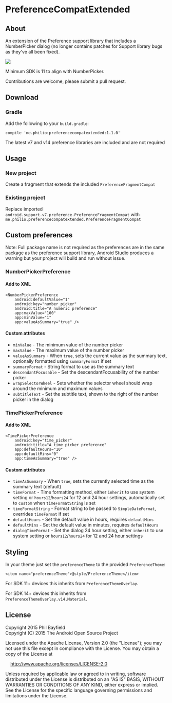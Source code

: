 # PreferenceCompatExtended

## About

An extension of the Preference support library that includes a NumberPicker dialog (no longer contains patches for Support library bugs as they've all been fixed).

![](https://raw.githubusercontent.com/Philio/PreferenceCompatExtended/master/side-by-side.png)

Minimum SDK is 11 to align with NumberPicker.

Contributions are welcome, please submit a pull request.

## Download

### Gradle

Add the following to your `build.gradle`:

    compile 'me.philio:preferencecompatextended:1.1.0'
    
The latest v7 and v14 preference libraries are included and are not required
    
## Usage

### New project

Create a fragment that extends the included `PreferenceFragmentCompat`

### Existing project

Replace imported `android.support.v7.preference.PreferenceFragmentCompat` with `me.philio.preferencecompatextended.PreferenceFragmentCompat`

## Custom preferences

Note: Full package name is not required as the preferences are in the same package as the preference support library, Android Studio produces a warning but your project will build and run without issue.

### NumberPickerPreference

#### Add to XML

    <NumberPickerPreference
        android:defaultValue="1"
        android:key="number_picker"
        android:title="A numeric preference"
        app:maxValue="100"
        app:minValue="1"
        app:valueAsSummary="true" />
        
#### Custom attributes

* `minValue` - The minimum value of the number picker
* `maxValue` - The maximum value of the number picker
* `valueAsSummary` - When `true`, sets the current value as the summary text, optionally formatted using `summaryFormat` if set
* `summaryFormat` - String format to use as the summary text
* `descendantFocusable` - Set the descendantFocusability of the number picker
* `wrapSelectorWheel` - Sets whether the selector wheel should wrap around the minimum and maximum values
* `subtitleText` - Set the subtitle text, shown to the right of the number picker in the dialog

### TimePickerPreference

#### Add to XML

    <TimePickerPreference
        android:key="time_picker"
        android:title="A time picker preference"
        app:defaultHours="10"
        app:defaultMins="0"
        app:timeAsSummary="true" />

#### Custom attributes

* `timeAsSummary` - When `true`, sets the currently selected time as the summary text (default)
* `timeFormat` - Time formatting method, either `inherit` to use system setting or `hours12`/`hours24` for 12 and 24 hour settings, automatically set to `custom` when `timeFormatString` is set
* `timeFormatString` - Format string to be passed to `SimpleDateFormat`, overrides `timeFormat` if set
* `defaultHours` - Set the default value in hours, requires `defaultMins`
* `defaultMins` - Set the default value in minutes, requires `defaultHours`
* `dialogTimeFormat` - Set the dialog 24 hour setting, either `inherit` to use system setting or `hours12`/`hours24` for 12 and 24 hour settings

## Styling

In your theme just set the `preferenceTheme` to the provided `PreferenceTheme`:

    <item name="preferenceTheme">@style/PreferenceTheme</item>
    
For SDK 11+ devices this inherits from `PreferenceThemeOverlay`.

For SDK 14+ devices this inherits from `PreferenceThemeOverlay.v14.Material`.

## License

Copyright 2015 Phil Bayfield  
Copyright (C) 2015 The Android Open Source Project

Licensed under the Apache License, Version 2.0 (the "License");
you may not use this file except in compliance with the License.
You may obtain a copy of the License at

&nbsp;&nbsp;&nbsp;&nbsp;http://www.apache.org/licenses/LICENSE-2.0

Unless required by applicable law or agreed to in writing, software
distributed under the License is distributed on an "AS IS" BASIS,
WITHOUT WARRANTIES OR CONDITIONS OF ANY KIND, either express or implied.
See the License for the specific language governing permissions and
limitations under the License.